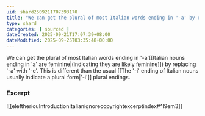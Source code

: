 ```yaml
---
uid: shard2509211707393170
title: "We can get the plural of most Italian words ending in '-a' by replacing '-a' with '-e'"
type: shard
categories: [ sourced ]
dateCreated: 2025-09-21T17:07:39+08:00
dateModified: 2025-09-25T03:35:48+00:00
---
```

We can get the plural of most Italian words ending in '-a'[[Italian nouns ending in 'a' are feminine|(indicating they are likely feminine]]) by replacing '-a' with '-e'. This is different than the usual [[The '-i' ending of Italian nouns usually indicate a plural form|'-i']] plural endings.

### Excerpt
![[eleftheriouIntroductionItalianignorecopyrightexcerptindex#^l9em3]]